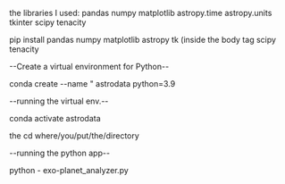 the libraries I used: 
pandas 
numpy 
matplotlib 
astropy.time 
astropy.units 
tkinter 
scipy 
tenacity 

pip install pandas numpy matplotlib astropy tk (inside the body tag scipy tenacity

--Create a virtual environment for Python-- 

conda create --name " astrodata python=3.9 

--running the virtual env.-- 

conda activate astrodata 

the cd where/you/put/the/directory 

--running the python app-- 

python - exo-planet_analyzer.py 
